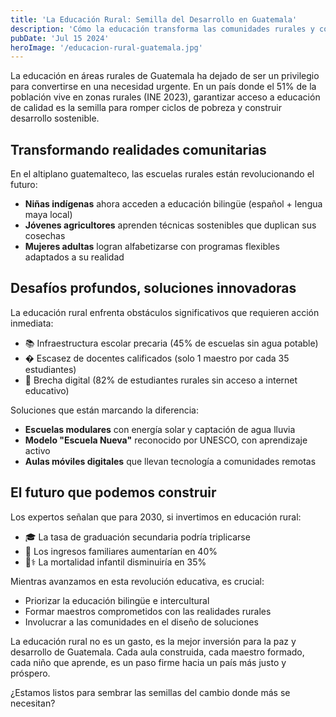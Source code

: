 ```yaml
---
title: 'La Educación Rural: Semilla del Desarrollo en Guatemala'
description: 'Cómo la educación transforma las comunidades rurales y construye futuro'
pubDate: 'Jul 15 2024'
heroImage: '/educacion-rural-guatemala.jpg'
---
```


La educación en áreas rurales de Guatemala ha dejado de ser un privilegio para convertirse en una necesidad urgente. En un país donde el 51% de la población vive en zonas rurales (INE 2023), garantizar acceso a educación de calidad es la semilla para romper ciclos de pobreza y construir desarrollo sostenible.

## Transformando realidades comunitarias

En el altiplano guatemalteco, las escuelas rurales están revolucionando el futuro:
- **Niñas indígenas** ahora acceden a educación bilingüe (español + lengua maya local)
- **Jóvenes agricultores** aprenden técnicas sostenibles que duplican sus cosechas
- **Mujeres adultas** logran alfabetizarse con programas flexibles adaptados a su realidad

## Desafíos profundos, soluciones innovadoras

La educación rural enfrenta obstáculos significativos que requieren acción inmediata:
- 📚 Infraestructura escolar precaria (45% de escuelas sin agua potable)
- � Escasez de docentes calificados (solo 1 maestro por cada 35 estudiantes)
- 📱 Brecha digital (82% de estudiantes rurales sin acceso a internet educativo)

Soluciones que están marcando la diferencia:
- **Escuelas modulares** con energía solar y captación de agua lluvia
- **Modelo "Escuela Nueva"** reconocido por UNESCO, con aprendizaje activo
- **Aulas móviles digitales** que llevan tecnología a comunidades remotas

## El futuro que podemos construir

Los expertos señalan que para 2030, si invertimos en educación rural:
- 🎓 La tasa de graduación secundaria podría triplicarse
- 💼 Los ingresos familiares aumentarían en 40%
- 👩⚕️ La mortalidad infantil disminuiría en 35%

Mientras avanzamos en esta revolución educativa, es crucial:
- Priorizar la educación bilingüe e intercultural
- Formar maestros comprometidos con las realidades rurales
- Involucrar a las comunidades en el diseño de soluciones

La educación rural no es un gasto, es la mejor inversión para la paz y desarrollo de Guatemala. Cada aula construida, cada maestro formado, cada niño que aprende, es un paso firme hacia un país más justo y próspero.

¿Estamos listos para sembrar las semillas del cambio donde más se necesitan?
